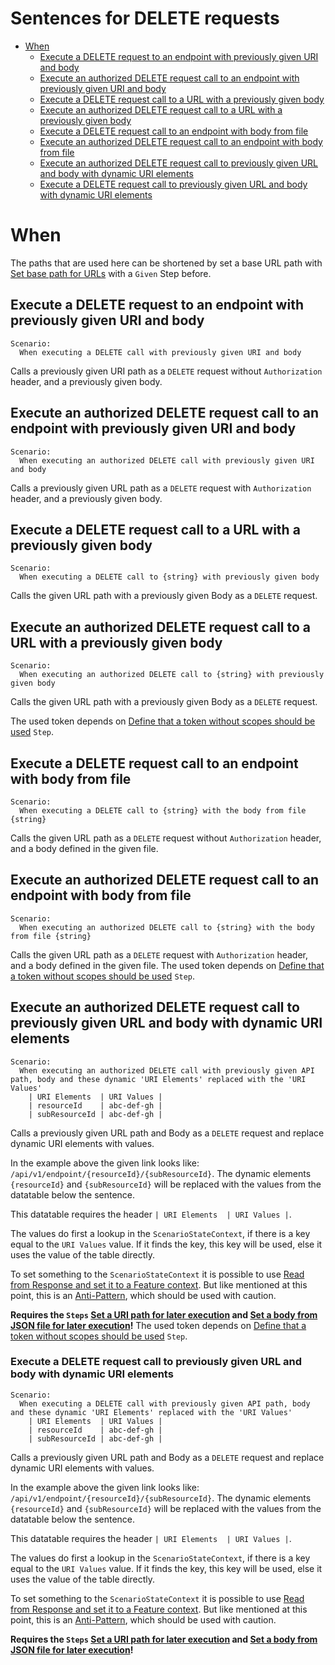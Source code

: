 # Sentences for DELETE requests

- [When](#when)
    - [Execute a DELETE request to an endpoint with previously given URI and body](#execute-a-delete-request-to-an-endpoint-with-previously-given-uri-and-body)
    - [Execute an authorized DELETE request call to an endpoint with previously given URI and body](#execute-an-authorized-delete-request-call-to-an-endpoint-with-previously-given-uri-and-body)
    - [Execute a DELETE request call to a URL with a previously given body](#execute-a-delete-request-call-to-a-url-with-a-previously-given-body)
    - [Execute an authorized DELETE request call to a URL with a previously given body](#execute-an-authorized-delete-request-call-to-a-url-with-a-previously-given-body)
    - [Execute a DELETE request call to an endpoint with body from file](#execute-a-delete-request-call-to-an-endpoint-with-body-from-file)
    - [Execute an authorized DELETE request call to an endpoint with body from file](#execute-an-authorized-delete-request-call-to-an-endpoint-with-body-from-file)
    - [Execute an authorized DELETE request call to previously given URL and body with dynamic URI elements](#execute-an-authorized-delete-request-call-to-previously-given-url-and-body-with-dynamic-uri-elements)
    - [Execute a DELETE request call to previously given URL and body with dynamic URI elements](#execute-a-delete-request-call-to-previously-given-url-and-body-with-dynamic-uri-elements)


# When
The paths that are used here can be shortened by set a base URL path with [Set base path for URLs](#set-base-path-for-urls) with a `Given` Step before.

## Execute a DELETE request to an endpoint with previously given URI and body
```gherkin
Scenario:
  When executing a DELETE call with previously given URI and body
```

Calls a previously given URI path as a `DELETE` request without `Authorization` header, and a previously given body.

## Execute an authorized DELETE request call to an endpoint with previously given URI and body
```gherkin
Scenario:
  When executing an authorized DELETE call with previously given URI and body
```

Calls a previously given URL path as a `DELETE` request with `Authorization` header, and a previously given body.

## Execute a DELETE request call to a URL with a previously given body
```gherkin
Scenario:
  When executing a DELETE call to {string} with previously given body
```

Calls the given URL path with a previously given Body as a `DELETE` request.

## Execute an authorized DELETE request call to a URL with a previously given body
```gherkin
Scenario:
  When executing an authorized DELETE call to {string} with previously given body
```

Calls the given URL path with a previously given Body as a `DELETE` request.

The used token depends on [Define that a token without scopes should be used](#define-that-a-token-without-scopes-should-be-used) `Step`.


## Execute a DELETE request call to an endpoint with body from file
```gherkin
Scenario:
  When executing a DELETE call to {string} with the body from file {string}
```

Calls the given URL path as a `DELETE` request without `Authorization` header, and a body defined in the given file.

## Execute an authorized DELETE request call to an endpoint with body from file
```gherkin
Scenario:
  When executing an authorized DELETE call to {string} with the body from file {string}
```

Calls the given URL path as a `DELETE` request with `Authorization` header, and a body defined in the given file.
The used token depends on [Define that a token without scopes should be used](#define-that-a-token-without-scopes-should-be-used) `Step`.

## Execute an authorized DELETE request call to previously given URL and body with dynamic URI elements
```gherkin
Scenario:
  When executing an authorized DELETE call with previously given API path, body and these dynamic 'URI Elements' replaced with the 'URI Values'
    | URI Elements  | URI Values |
    | resourceId    | abc-def-gh |
    | subResourceId | abc-def-gh |
```

Calls a previously given URL path and Body as a `DELETE` request and replace dynamic URI elements with values.

In the example above the given link looks like: `/api/v1/endpoint/{resourceId}/{subResourceId}`.
The dynamic elements `{resourceId}` and `{subResourceId}` will be replaced with the values from the datatable below the sentence.

This datatable requires the header `| URI Elements  | URI Values |`.

The values do first a lookup in the `ScenarioStateContext`, if there is a key equal to the `URI Values` value.
If it finds the key, this key will be used, else it uses the value of the table directly.

To set something to the `ScenarioStateContext` it is possible to use [Read from Response and set it to a Feature context](#read-from-response-and-set-it-to-a-feature-context).
But like mentioned at this point, this is an [Anti-Pattern](https://cucumber.io/docs/guides/anti-patterns/), which should be used with caution.

**Requires the `Steps` [Set a URI path for later execution](#set-a-uri-path-for-later-execution) and [Set a body from JSON file for later execution](#set-a-body-from-json-file-for-later-execution)!**
The used token depends on [Define that a token without scopes should be used](#define-that-a-token-without-scopes-should-be-used) `Step`.

### Execute a DELETE request call to previously given URL and body with dynamic URI elements
```gherkin
Scenario:
  When executing a DELETE call with previously given API path, body and these dynamic 'URI Elements' replaced with the 'URI Values'
    | URI Elements  | URI Values |
    | resourceId    | abc-def-gh |
    | subResourceId | abc-def-gh |
```

Calls a previously given URL path and Body as a `DELETE` request and replace dynamic URI elements with values.

In the example above the given link looks like: `/api/v1/endpoint/{resourceId}/{subResourceId}`.
The dynamic elements `{resourceId}` and `{subResourceId}` will be replaced with the values from the datatable below the sentence.

This datatable requires the header `| URI Elements  | URI Values |`.

The values do first a lookup in the `ScenarioStateContext`, if there is a key equal to the `URI Values` value.
If it finds the key, this key will be used, else it uses the value of the table directly.

To set something to the `ScenarioStateContext` it is possible to use [Read from Response and set it to a Feature context](#read-from-response-and-set-it-to-a-feature-context).
But like mentioned at this point, this is an [Anti-Pattern](https://cucumber.io/docs/guides/anti-patterns/), which should be used with caution.

**Requires the `Steps` [Set a URI path for later execution](#set-a-uri-path-for-later-execution) and [Set a body from JSON file for later execution](#set-a-body-from-json-file-for-later-execution)!**
